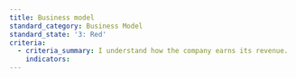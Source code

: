 ```yaml
---
title: Business model
standard_category: Business Model
standard_state: '3: Red'
criteria:
  - criteria_summary: I understand how the company earns its revenue.
    indicators:
---
```


